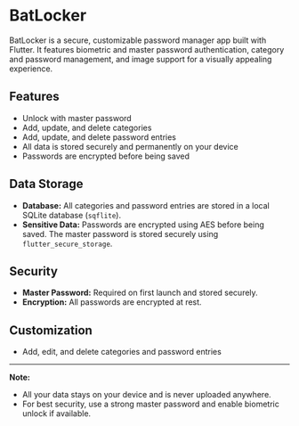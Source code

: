 # BatLocker

BatLocker is a secure, customizable password manager app built with Flutter. It features biometric and master password authentication, category and password management, and image support for a visually appealing experience.

## Features
- Unlock with master password
- Add, update, and delete categories 
- Add, update, and delete password entries 
- All data is stored securely and permanently on your device
- Passwords are encrypted before being saved

## Data Storage
- **Database:** All categories and password entries are stored in a local SQLite database (`sqflite`).
- **Sensitive Data:** Passwords are encrypted using AES before being saved. The master password is stored securely using `flutter_secure_storage`.

## Security
- **Master Password:** Required on first launch and stored securely.
- **Encryption:** All passwords are encrypted at rest.

## Customization
- Add, edit, and delete categories and password entries

---

**Note:**
- All your data stays on your device and is never uploaded anywhere.
- For best security, use a strong master password and enable biometric unlock if available. 
